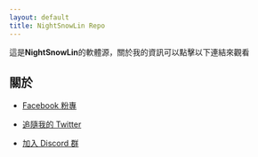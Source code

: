 ```yaml
---
layout: default
title: NightSnowLin Repo
---
```


這是**NightSnowLin**的軟體源，關於我的資訊可以點擊以下連結來觀看

## 關於

*   [Facebook 粉專](https://www.facebook.com/NightSnowOuO/)

*   [追隨我的 Twitter](https://twitter.com/nightsnowlin)

*   [加入 Discord 群](https://discord.gg/W7P6UFQ)
